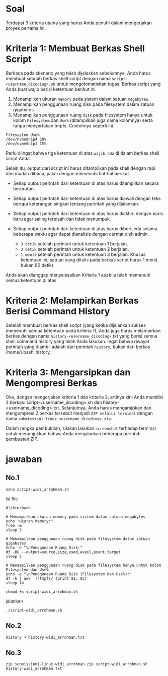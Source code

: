 # Soal
Terdapat 3 kriteria utama yang harus Anda penuhi dalam mengerjakan proyek pertama ini.

# Kriteria 1: Membuat Berkas Shell Script
Berkaca pada skenario yang telah dijelaskan sebelumnya, Anda harus membuat sebuah berkas shell script dengan nama `script-<username_dicoding>.sh` untuk mengotomatiskan tugas. Berkas script yang Anda buat wajib berisi ketentuan berikut ini.

1. Menampilkan ukuran `memory` pada sistem dalam satuan `megabytes`.
2. Menampilkan penggunaan ruang disk pada filesystem dalam satuan gigabytes.
3. Menampilkan penggunaan ruang `disk` pada filesystem hanya untuk kolom `Filesystem` dan `Use%` (ditampilkan juga nama kolomnya) serta tanpa menyertakan tmpfs. Contohnya seperti ini.

```
Filesystem Use%
/dev/nvme0n1p4 28%
/dev/nvme0n1p1 15%
```
Perlu diingat bahwa tiga ketentuan di atas `wajib ada` di dalam berkas shell script Anda.

Selain itu, output dari script ini harus ditampilkan pada shell dengan rapi dan mudah dibaca, yakni dengan memenuhi hal-hal berikut.

* Setiap output perintah dari ketentuan di atas harus ditampilkan secara berurutan.
* Setiap output perintah dari ketentuan di atas harus diawali dengan teks berupa keterangan singkat tentang perintah yang dijalankan.
* Setiap output perintah dari ketentuan di atas harus diakhiri dengan baris baru agar saling terpisah dan tidak menumpuk.
* Setiap output perintah dari ketentuan di atas harus diberi jeda selama beberapa waktu agar dapat dianalisis dengan cermat oleh admin.

    * `3 detik` setelah perintah untuk ketentuan 1 berjalan.
    * `3 detik` setelah perintah untuk ketentuan 2 berjalan.
    * `1 menit` setelah perintah untuk ketentuan 3 berjalan. Khusus ketentuan ini, satuan yang ditulis pada berkas script harus 1 menit, bukan 60 detik).

Anda akan dianggap menyelesaikan Kriteria 1 apabila telah memenuhi semua ketentuan di atas.

# Kriteria 2: Melampirkan Berkas Berisi Command History
Setelah membuat berkas shell script (yang ketika dijalankan sukses memenuhi semua ketentuan pada kriteria 1), Anda juga harus melampirkan berkas dengan nama `history-<username_dicoding>`.txt yang berisi semua shell command history yang telah Anda lakukan. Ingat bahwa riwayat perintah yang diambil adalah dari perintah `history`, bukan dari berkas /home/<username>/.bash_history.

# Kriteria 3: Mengarsipkan dan Mengompresi Berkas
Oke, dengan mengerjakan kriteria 1 dan kriteria 2, artinya kini Anda memiliki 2 berkas: script-<username_dicoding>.sh dan history-<username_dicoding>.txt. Selanjutnya, Anda harus mengarsipkan dan mengompresi 2 berkas tersebut menjadi `ZIP melalui terminal` dengan nama `submission1-linux-<username_dicoding>.zip`.

Dalam rangka pembuktian, silakan lakukan `screenshot` terhadap terminal untuk menunjukkan bahwa Anda menjalankan beberapa perintah pembuatan ZIP.

# jawaban
## No.1
```
nano script-widi_arrohman.sh
```
isi file
```
#!/bin/bash

# Menampilkan ukuran memory pada sistem dalam satuan megabytes
echo "Ukuran Memory:"
free -m
sleep 3

# Menampilkan penggunaan ruang disk pada filesystem dalam satuan gigabytes
echo -e "\nPenggunaan Ruang Disk:"
df -BG --output=source,size,used,avail,pcent,target
sleep 3

# Menampilkan penggunaan ruang disk pada filesystem hanya untuk kolom Filesystem dan Use%
echo -e "\nPenggunaan Ruang Disk (Filesystem dan Use%):"
df -h | awk '!/tmpfs/ {print $1, $5}'
sleep 1m
```
```
chmod +x script-widi_arrohman.sh
```
jalankan
```
./script-widi_arrohman.sh
```
## No.2
```
history > history-widi_arrohman.txt
```
## No.3
```
zip submission1-linux-widi_arrohman.zip script-widi_arrohman.sh history-widi_arrohman.txt
```
